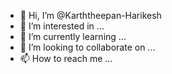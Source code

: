 - 👋 Hi, I’m @Karththeepan-Harikesh
- 👀 I’m interested in ...
- 🌱 I’m currently learning ...
- 💞️ I’m looking to collaborate on ...
- 📫 How to reach me ...

<!---
Karththeepan-Harikesh/Karththeepan-Harikesh is a ✨ special ✨ repository because its `README.md` (this file) appears on your GitHub profile.
You can click the Preview link to take a look at your changes.
--->
